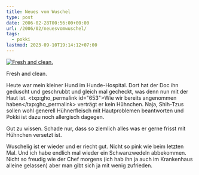 ```yaml
---
title: Neues vom Wuschel
type: post
date: 2006-02-28T00:56:00+00:00
url: /2006/02/neuesvomwuschel/
tags:
  - pokki
lastmod: 2023-09-10T19:14:12+07:00
---
```

<div class="flickr">
  <a href="http://www.flickr.com/photos/schreibblogade/105678055/" title="Fresh and clean."><img src="//static.flickr.com/47/105678055_c324fc3243.jpg" alt="Fresh and clean." /></a></p>

  <p>
    Fresh and clean.
  </p>
</div>

Heute war mein kleiner Hund im Hunde-Hospital. Dort hat der Doc ihn geduscht und geschrubbt und gleich mal gecheckt, was denn nun mit der Haut ist. <txp:gho_permalink id="653">Wie wir bereits angenommen haben</txp:gho_permalink> verträgt er kein Hühnchen. Naja, Shih-Tzus sollen wohl generell Hühnerfleisch mit Hautproblemen beantworten und Pokki ist dazu noch allergisch dagegen.

Gut zu wissen. Schade nur, dass so ziemlich alles was er gerne frisst mit Hühnchen versetzt ist.

Wuschelig ist er wieder und er riecht gut. Nicht so pink wie beim letzten Mal. Und ich habe endlich mal wieder ein Schwanzwedeln abbekommen. Nicht so freudig wie der Chef morgens (ich hab ihn ja auch im Krankenhaus alleine gelassen) aber man gibt sich ja mit wenig zufrieden.
